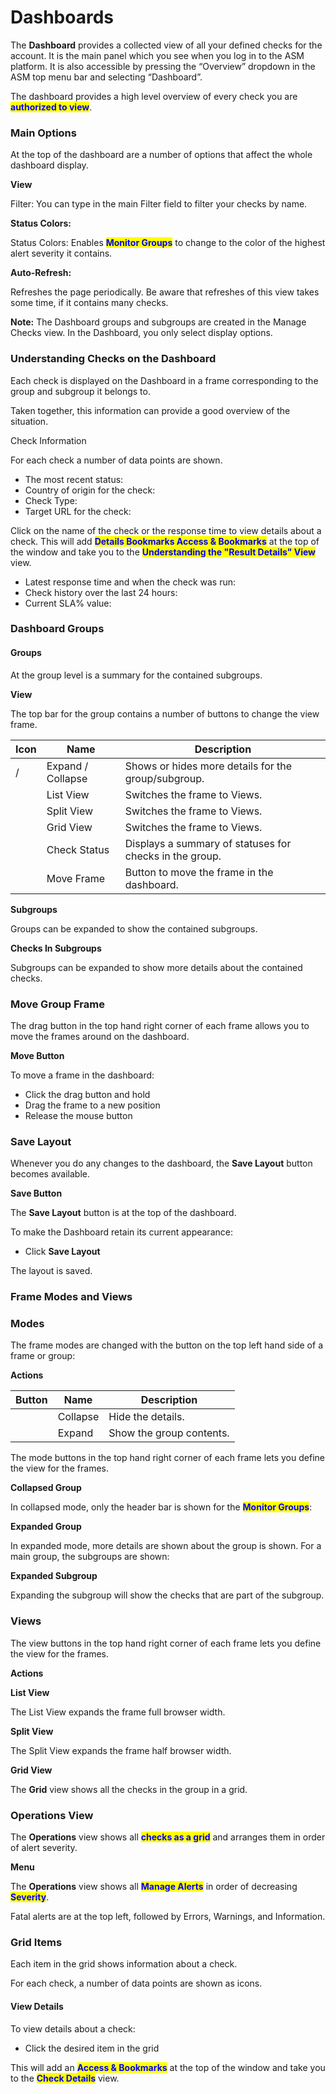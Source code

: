 # Dashboards

The **Dashboard** provides a collected view of all your defined checks for the account. It is the main panel which you see when you log in to the ASM platform. It is also accessible by pressing the “Overview” dropdown in the ASM top menu bar and selecting “Dashboard”.

The dashboard provides a high level overview of every check you are <mark style="color:blue;">**authorized to view**</mark>.

### Main Options

At the top of the dashboard are a number of options that affect the whole dashboard display.

**View**

Filter: You can type in the main Filter field to filter your checks by name.

**Status Colors:**

Status Colors: Enables <mark style="color:blue;">**Monitor Groups**</mark> to change to the color of the highest alert severity it contains.&#x20;

**Auto-Refresh:**

Refreshes the page periodically. Be aware that refreshes of this view takes some time, if it contains many checks.

**Note:** The Dashboard groups and subgroups are created in the Manage Checks view. In the Dashboard, you only select display options.

### Understanding Checks on the Dashboard

Each check is displayed on the Dashboard in a frame corresponding to the group and subgroup it belongs to.

Taken together, this information can provide a good overview of the situation.

Check Information

For each check a number of data points are shown.

* The most recent status:
* Country of origin for the check:
* Check Type:
* Target URL for the check:

Click on the name of the check or the response time to view details about a check. This will add <mark style="color:blue;">**Details Bookmarks Access & Bookmarks**</mark> at the top of the window and take you to the <mark style="color:blue;">**Understanding the "Result Details" View**</mark> view.

* Latest response time and when the check was run:
* Check history over the last 24 hours:
* Current SLA% value:

### Dashboard Groups

#### Groups

At the group level is a summary for the contained subgroups.

**View**

The top bar for the group contains a number of buttons to change the view frame.

| **Icon** | **Name**          | **Description**                                         |
| -------- | ----------------- | ------------------------------------------------------- |
|  /       | Expand / Collapse | Shows or hides more details for the group/subgroup.     |
|          | List View         | Switches the frame to Views.                            |
|          | Split View        | Switches the frame to Views.                            |
|          | Grid View         | Switches the frame to Views.                            |
|          | Check Status      | Displays a summary of statuses for checks in the group. |
|          | Move Frame        | Button to move the frame in the dashboard.              |

**Subgroups**

Groups can be expanded to show the contained subgroups.

**Checks In Subgroups**

Subgroups can be expanded to show more details about the contained checks.

### Move Group Frame

The drag button in the top hand right corner of each frame allows you to move the frames around on the dashboard.

**Move Button**

To move a frame in the dashboard:

* Click the drag button and hold
* Drag the frame to a new position
* Release the mouse button

### Save Layout

Whenever you do any changes to the dashboard, the **Save Layout** button becomes available.

**Save Button**

The **Save Layout** button is at the top of the dashboard.

To make the Dashboard retain its current appearance:

* Click **Save Layout**  &#x20;

The layout is saved.

### Frame Modes and Views

### Modes

The frame modes are changed with the button on the top left hand side of a frame or group:

**Actions**

| **Button** | **Name** | **Description**          |
| ---------- | -------- | ------------------------ |
|            | Collapse | Hide the details.        |
|            | Expand   | Show the group contents. |

The mode buttons in the top hand right corner of each frame lets you define the view for the frames.

**Collapsed Group**

In collapsed mode, only the header bar is shown for the <mark style="color:blue;">**Monitor Groups**</mark>:

**Expanded Group**

In expanded mode, more details are shown about the group is shown. For a main group, the subgroups are shown:

**Expanded Subgroup**

Expanding the subgroup will show the checks that are part of the subgroup.

### Views

The view buttons in the top hand right corner of each frame lets you define the view for the frames.

**Actions**

**List View**

The List View expands the frame full browser width.

**Split View**

The Split View expands the frame half browser width.

**Grid View**

The **Grid** view shows all the checks in the group in a grid.

### Operations View

The **Operations** view shows all <mark style="color:blue;">**checks as a grid**</mark> and arranges them in order of alert severity.

**Menu**

The **Operations** view shows all <mark style="color:blue;">**Manage Alerts**</mark> in order of decreasing <mark style="color:blue;">**Severity**</mark>.

Fatal alerts are at the top left, followed by Errors, Warnings, and Information.&#x20;

### Grid Items

Each item in the grid shows information about a check.

For each check, a number of data points are shown as icons.

#### View Details

To view details about a check:

* Click the desired item in the grid

This will add an <mark style="color:blue;">**Access & Bookmarks**</mark> at the top of the window and take you to the <mark style="color:blue;">**Check Details**</mark> view.
